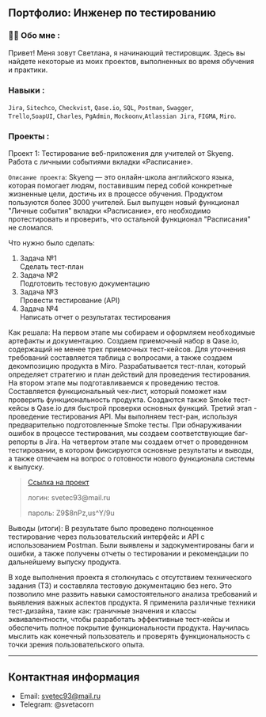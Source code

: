 ## Портфолио: Инженер по тестированию

### :woman_technologist: Обо мне :
Привет! Меня зовут Светлана, я начинающий тестировщик. Здесь вы найдете некоторые из моих проектов, выполненных во время обучения и практики.

### Навыки :
``Jira``, ``Sitechco``, ``Checkvist``, ``Qase.io``, ``SQL``, ``Postman``, ``Swagger``, <br>
``Trello``,``SoapUI``,  ``Charles``, ``PgAdmin``, ``Mockoonv``,``Atlassian Jira``, ``FIGMA``, ``Miro``.



### Проекты :
Проект 1: Тестирование веб-приложения для учителей от Skyeng. Работа с личными событиями вкладки «Расписание».

```Описание проекта```: Skyeng — это онлайн-школа английского языка, которая помогает людям, поставившим перед собой конкретные жизненные цели, достичь их в процессе обучения. Продуктом пользуются более 3000 учителей. Был выпущен новый функционал "Личные события" вкладки «Расписание», его необходимо протестировать и проверить, что остальной функционал "Расписания" не сломался.  

Что нужно было сделать:
<ol>
  <li>Задача №1</li> Сделать тест-план
 <li>Задача №2</li> Подготовить тестовую документацию
 <li>Задача №3</li>Провести тестирование (API)
 <li>Задача №4</li> Написать отчет о результатах тестирования
</ol>

Как решала: На первом этапе мы собираем и оформляем необходимые артефакты и документацию. Создаем приемочный набор в Qase.io, содержащий не менее трех приемочных тест-кейсов. Для уточнения требований составляется таблица с вопросами, а также создаем декомпозицию продукта в Miro. Разрабатывается тест-план, который определяет стратегию и план действий для проведения тестирования. На втором этапе мы подготавливаемся к проведению тестов. Составляется функциональный чек-лист, который поможет нам проверить функциональность продукта. Создаются также Smoke тест-кейсы в Qase.io для быстрой проверки основных функций. Третий этап - проведение тестирования API. Мы выполняем тест-ран, используя предварительно подготовленные Smoke тесты. При обнаруживании ошибок в процессе тестирования, мы создаем соответствующие баг-репорты в Jira. На четвертом этапе мы создаем отчет о проведенном тестировании, в котором фиксируются основные результаты и выводы, а также отвечаем на вопрос о готовности нового функционала системы к выпуску. 

> <a href="https://svetec93.atlassian.net/wiki/spaces/11/pages/3145788">Ссылка на проект</a>
> <p> логин: svetec93@mail.ru </p>
> <p> пароль: Z9$8nPz,us^Y/9u </p>

Выводы (итоги): В результате было проведено полноценное тестирование через пользовательский интерфейс и API с использованием Postman. Были выявлены и задокументированы баги и ошибки, а также получены отчеты о тестировании и рекомендации по дальнейшему выпуску продукта. 

В ходе выполнения проекта я столкнулась с отсутствием технического задания (ТЗ) и составляла тестовую документацию без него. Это позволило мне развить навыки самостоятельного анализа требований и выявления важных аспектов продукта. Я применила различные техники тест-дизайна, такие как: граничные значения и классы эквивалентности, чтобы разработать эффективные тест-кейсы и обеспечить полное покрытие функциональности продукта. Научилась мыслить как конечный пользователь и проверять функциональность с точки зрения пользовательского опыта.


---
## Контактная информация
- Email: svetec93@mail.ru
- Telegram: @svetacorn




